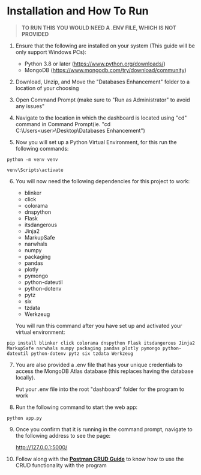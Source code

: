 # Installation and How To Run

> **TO RUN THIS YOU WOULD NEED A .ENV FILE, WHICH IS NOT PROVIDED**

1. Ensure that the following are installed on your system (This guide will be only support Windows PCs):
	- Python 3.8 or later (https://www.python.org/downloads/)
	- MongoDB (https://www.mongodb.com/try/download/community)

2. Download, Unzip, and Move the "Databases Enhancement" folder to a location of your choosing

3. Open Command Prompt (make sure to "Run as Administrator" to avoid any issues"

4. Navigate to the location in which the dashboard is located using "cd" command in Command Prompt(ie. "cd C:\Users\<user>\Desktop\Databases Enhancement")

5. Now you will set up a Python Virtual Environment, for this run the following commands:
```
python -m venv venv
```
```
venv\Scripts\activate
```
6. You will now need the following dependencies for this project to work:
    - blinker
    - click
    - colorama
    - dnspython
    - Flask
    - itsdangerous
    - Jinja2
    - MarkupSafe
    - narwhals
    - numpy
    - packaging
    - pandas
    - plotly
    - pymongo
    - python-dateutil
    - python-dotenv
    - pytz
    - six
    - tzdata
    - Werkzeug

	You will run this command after you have set up and activated your virtual environment:
```
pip install blinker click colorama dnspython Flask itsdangerous Jinja2 MarkupSafe narwhals numpy packaging pandas plotly pymongo python-dateutil python-dotenv pytz six tzdata Werkzeug
```
7. You are also provided a .env file that has your unique credentials to access the MongoDB Atlas database (this replaces having the database locally).
   
	Put your .env file into the root "dashboard" folder for the program to work

8. Run the following command to start the web app:
```
python app.py
```
9. Once you confirm that it is running in the command prompt, navigate to the following address to see the page:

	http://127.0.0.1:5000/

10. Follow along with the **[Postman CRUD Guide](https://github.com/T-Meini/ePortfolio/blob/main/Databases%20Enhancement/Postman%20CRUD%20Guide.pdf)** to know how to use the CRUD functionality with the program
